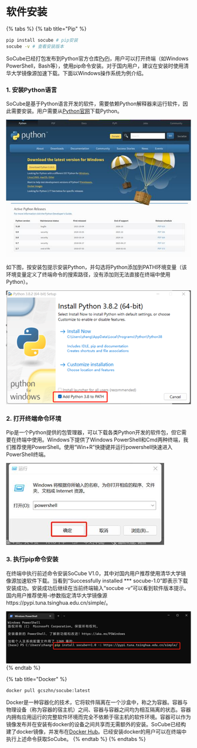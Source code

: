# 软件安装

{% tabs %}
{% tab title="Pip" %}
```bash
pip install socube # pip安装
socube -v # 查看安装版本
```

SoCube已经打包发布到Python官方仓库[PyPi](https://pypi.org/project/socube/)，用户可以打开终端（如Windows PowerShell，Bash等），使用pip命令安装。对于国内用户，建议在安装时使用清华大学镜像源加速下载。下面以Windows操作系统为例介绍。

### 1. 安装Python语言

SoCube是基于Python语言开发的软件，需要依赖Python解释器来运行软件，因此需要安装。用户需要从[Python官网](https://www.python.org/getit/)下载Python。

![Python官网](.gitbook/assets/fig1.jpg)

如下图，按安装包提示安装Python，并勾选将Python添加到PATH环境变量（该环境变量定义了终端命令的搜索路径，没有添加则无法直接在终端中使用Python）。

![Python安装页面](.gitbook/assets/fig2.png)

### 2. 打开终端命令环境

Pip是一个Python提供的包管理器，可以下载各类Python开发的软件包，但它需要在终端中使用。Windows下提供了Windows PowerShell和Cmd两种终端，我们推荐使用PowerShell。使用“Win+R”快捷键并运行powershell快速进入PowerShell终端。

![运行powershell](.gitbook/assets/fig3.jpg)

### 3. 执行pip命令安装

在终端中执行前述命令安装SoCube V1.0，其中对国内用户推荐使用清华大学镜像源加速软件下载。当看到“Successfully installed \*\*\* socube-1.0”即表示下载安装成功。安装成功后继续在当前终端输入“socube -v”可以看到软件版本提示。国内用户推荐使用-i参数指定清华大学镜像源https://pypi.tuna.tsinghua.edu.cn/simple/。

![执行pip安装](.gitbook/assets/fig4.png)
{% endtab %}

{% tab title="Docker" %}
```bash
docker pull gcszhn/socube:latest
```

Docker是一种容器化的技术，它将软件隔离在一个沙盒中，称之为容器。容器与物理设备（称为容器的宿主机）之间、容器与容器之间均为相互隔离的状态。容器内拥有应用运行的完整软件环境而完全不依赖于宿主机的软件环境。容器可以作为镜像发布并在安装有docker的设备之间共享而无需额外的安装。SoCube已经构建了docker镜像，并发布在[Docker Hub](https://hub.docker.com/repository/docker/gcszhn/socube)。已经安装docker的用户可以在终端中执行上述命令获取SoCube。
{% endtab %}
{% endtabs %}

